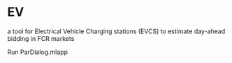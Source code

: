 # EV
a tool for Electrical Vehicle Charging stations (EVCS) to estimate day-ahead bidding in FCR markets


Run ParDialog.mlapp
